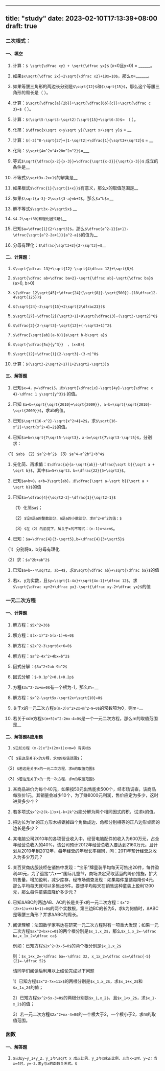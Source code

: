 
---
title: "study"
date: 2023-02-10T17:13:39+08:00
draft: true
---

### 二次根式：

#### 一、填空

1.  计算：`$ \sqrt{\dfrac xy} + \sqrt{\dfrac yx}$` (x<0且y<0) = \_\_\_\_\_\_。

2.  如果`$x\sqrt{\dfrac 2x}+2\sqrt{\dfrac x2}+18x=10$`，那么x=\_\_\_\_\_\_。

3.  如果等腰三角形的两边长分别是`$\sqrt{12}$`和`$\sqrt{15}$`，那么这个等腰三角形的周长是（    ）。

4.  计算：`$\sqrt{\dfrac{a}{2b}}•\sqrt{\dfrac{6b}{c}}÷\sqrt{\dfrac c 3}=$`（    ）。

5.  计算：`$(\sqrt5-\sqrt3-\sqrt2)(\sqrt{15}+\sqrt6-3)$`= （     ）。

6.  化简：`$\dfrac{x\sqrt x+y\sqrt y}{\sqrt x+\sqrt y}$` = \_\_

7.  计算：`$(-3)^0-\sqrt{27}+|1-\sqrt2|+\dfrac{1}{\sqrt3+\sqrt2}$` = \_\_

8.  化简：`$\sqrt{4m^2n^4+20m^2n^2}$`=\_\_\_

9.  等式`$\sqrt{\dfrac{x-2}{x-3}}=\dfrac{\sqrt{x-2}}{\sqrt{x-3}}$` 成立的条件是\_\_

10. 不等式`$\sqrt3x-2x>1$`的解集是\_\_

11. 如果根式`$\dfrac{1}{\sqrt{1+x}}$`有意义，那么x的取值范围是\_\_

12. 如果`$\sqrt{a-3}-2\sqrt{3-a}=b+2$`，那么`$a^b$`=\_\_

13. 解不等式`$\sqrt3x-2>\sqrt5x$` \_\_

14. `$4-2\sqrt3的有理化因式是$`\_\_

15. 已知`$a=\dfrac{1}{2+\sqrt3}$`，那么`$\dfrac{a^2-1}{a+1}-\dfrac{\sqrt{a^2-2a+1}}{a^2-a}$`的值为\_\_

16. 分母有理化：`$\dfrac{\sqrt3+2}{2-\sqrt3}=$`\_\_

#### 二、计算题：

1.  `$\sqrt{\dfrac 13}+\sqrt{12}-\sqrt{4\dfrac 12}+\sqrt{8}$`

2.  `$\sqrt{\dfrac ab+\dfrac ba+2}-\sqrt{\dfrac ab}-\sqrt{\dfrac ba}$`  (a>0, b>0)

3.  `$(\dfrac 12\sqrt{45}+\dfrac{24}{\sqrt{8}}-\sqrt{500})-(18\dfrac12-4\sqrt{125})$`

4.  `$(\sqrt{24}-3\sqrt{15}+2\sqrt{2\dfrac23})$`

5.  `$\sqrt{27}-\dfrac{2}{\sqrt3+1}+9\sqrt{\dfrac13}-(\sqrt3-\sqrt2)^0$`

6.  `$\dfrac{2}{2-\sqrt3}-\sqrt{12}+(-\sqrt3+1)^2$`

7.  `$\dfrac{\sqrt{ab}(a-b)}{a\sqrt b-b\sqrt a}$`

8.  `$\sqrt{\dfrac{5x}{y^3}}  ，(x<0)$`

9.  `$\sqrt{12}+\dfrac{1}{2-\sqrt3}-(3-π)^0$`

10. 计算：`$(\sqrt3-2\sqrt2+1)(1+2\sqrt2-\sqrt3)$`

#### 三、解答题

1.  已知`$x=4，y=\dfrac15，求x\sqrt{\dfrac1x}-\sqrt{4y}-\sqrt{\dfrac x 4}-\dfrac 1 y\sqrt{y^3}$` 的值。

2.  已知 `$a+b=\sqrt{\sqrt{2010}+\sqrt{2009}}, a-b=\sqrt{\sqrt{2010}-\sqrt{2009}}$`，求ab的值。

3.  已知`$\sqrt{16-x^2}-\sqrt{x^2+4}=2$`，求`$\sqrt{16-x^2}+\sqrt{x^2+4}=2$`的值。

4.  已知`$a+b=\sqrt{7\sqrt5-\sqrt3}，a-b=\sqrt{7\sqrt3-\sqrt5}$`，分别求：

（1）`$ab$`                                 （2）`$a^2+b^2$`                                （3）`$a^4-a^2b^2+b^4$`

1.  先化简、再求值：`$\dfrac{a}{a-\sqrt{ab}}-\dfrac{\sqrt b}{\sqrt a + \sqrt b}$`，其中`$a=5+\sqrt3，b=\dfrac{22}{5+\sqrt3}$`。

2.  已知`$a>b>0，a+b=3\sqrt{ab}，求\dfrac{\sqrt a-\sqrt b}{\sqrt a + \sqrt b}$`的值

3.  已知`$a=\dfrac{4}{\sqrt2-2}-\dfrac{1}{\sqrt2-1}$`

    （1）化简`$a$`；

    （2）`$设m是a的整数部分，n是a的小数部分，求m^2+n^2的值；$`

    （3）`$在（2）的前提下，解关于x的不等式：(n-1)x+a>m$`。

4.  已知：`$a=\dfrac{4}{3-\sqrt5},b=\dfrac{4}{3+\sqrt5}$`

（1）分别将a，b分母有理化

（2）求：`$a^2b+ab^2$`

1.  已知`$a+b=-4\sqrt2, ab=4$`，求`$\sqrt{\dfrac ab}+\sqrt{\dfrac ba}$`的值

2.  若x、y为实数，且`$y=\sqrt{1-4x}+\sqrt{4x-1}+\dfrac 12$`，求`$\sqrt{\dfrac xy+2+\dfrac yx}-\sqrt{\dfrac xy-2+\dfrac yx}$`的值

### 一元二次方程

#### 一、计算题

1.  解方程：`$5x^2=36$`

2.  解方程：`$(x-1)^2-5(x-1)+6=0$`

3.  解方程：`$2x^2-3\sqrt6x+6=0$`

4.  解方程：`$a^2-4x^2+4bx=b^2$`

5.  因式分解：`$3a^2+2ab-9b^2$`

6.  因式分解：`$-0.1p^2+0.1+0.2p$`

7.  方程`$3x^2-2x+m=0$`有一个根为-1，那么m=\_\_

8.  解方程：`$x^2-\sqrt5x-\sqrt2x+\sqrt{10}=0$`

9.  关于x的一元二次方程`$(m-3)x^2+2x+m^2-9=0$`的常数项为0，则m=\_\_

10. 若关于xde方程`$(m+5)x^2-2mx-4=0$`是一个一元二次方程，那么m的取值范围是\_\_

#### 二、解答题&应用题

1.  `$已知方程 (m-2)x^2+(2m+1)x+m=0 有实根$`

（1）`$若这是关于x的方程，求m的取值范围$`；

（2）`$若这是关于x的一元二次方程，求m的取值范围$`

（3）`$若这是关于x的一元一次方程，求m的取值范围$`

1.  某商品进价为每个40元，如果按50元出售能卖500个，经市场调查，该商品每涨价1元，其销量会减少10个，为了赚8000元利润，售价应定为多少，这时进货多少个？

2.  若多项式`$x^2+2(k-1)x+1-k+2k^2$`能分解为两个相同因式的积，试求k的值。

3.  把边长为1m的正方形木板锯掉四个角做成边、角都分别相等的正八边形桌面的边长是多少？

4.  某电脑公司2010年的各项营业收入中，经营电脑配件的收入为600万元，占全年经营总收入的40%，该公司预计2012年经营总收入要达到2160万元，且计划从2010年到2012年，每年经营的年增长率相同，问：2011年预计经营总收入为多少万元？

5.  某百货商店服装柜在销售中发现：“宝乐”牌童装平均每天可售出20件，每件盈利40元，为了迎接“六•一”国际儿童节，商场决定采取适当的降价措施，扩大销售量，增加盈利，减少库存，经市场调查发现：如果每件童装每降价4元，那么平均每天就可以多售出8件。要想平均每天在销售这种童装上盈利1200元，那么每件童装应降价多少元？

6.  已知∆ABC的两边AB、AC的长是关于x的一元二次方程：`$x^2-(2k+1)x+k(k+1)=0$`的两个实数根，第三边BC的长为5，求k为何值时，∆ABC是等腰三角形？并求∆ABC的周长。

7.  阅读理解：法国数学家韦达在研究一元二次方程时有一项重大发现；如果一元二次方程`$ax^2+bx+c=0$`的两个根分别是`$x_1,x_2$`，那么`$x_1,x_2=-\dfrac ba,x_1x_2=\dfrac ca$`

    例如：已知方程`$2x^2+3x-5=0$`的两个根分别是`$x_1,x_2$`

    则：`$x_1+x_2=-\dfrac ba=-\dfrac 32, x_1x_2=\dfrac ca=\dfrac{-5}{2}=-\dfrac 52$`

    请同学们阅读后利用以上结论完成以下问题

    1）已知方程`$3x^2-7x=11x$`的两根分别是`$x_1,x_2$`，求`$x_1+x_2$`和`$x_1x_2$`的值；

    2）已知方程`$x^2+5x-3=0$`的两根分别是`$x_1,x_2$`，且`$x_1<x_2$`，求`$x_1-x_2$`的值；

    3）若一元二次方程`$2x^2+mx-4=0$`的一个根大于2，一个根小于2，求m的取值范围。

### 函数

#### 一、解答题

1.  `$已知y=y_1+y_2，y_1与\sqrt x 成正比例，y_2与x成正比例，且当x=1时，y=2；当x=4时，y=-3.求y与x的函数关系式。$`


